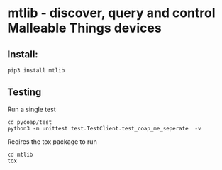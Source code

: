 
# mtlib - discover, query and control Malleable Things devices


## Install:

```
pip3 install mtlib
```

## Testing

Run a single test
```
cd pycoap/test
python3 -m unittest test.TestClient.test_coap_me_seperate  -v
```

Reqires the tox package to run
```
cd mtlib
tox
```

